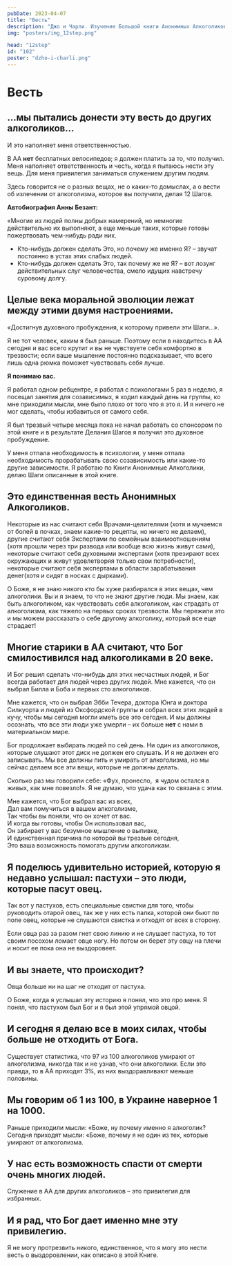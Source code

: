```yaml
---
pubDate: 2023-04-07
title: "Весть"
description: "Джо и Чарли. Изучение Большой книги Анонимных Алкоголиков.  (101)"
img: "posters/img_12step.png"

head: "12step"
id: "102"
poster: "dzho-i-charli.png"
---
```


# Весть

## …мы пытались донести эту весть до других алкоголиков…

И это наполняет меня ответственностью.

В АА **нет** бесплатных велосипедов; я должен платить за то, что получил.
Меня наполняет ответственность и честь, когда я пытаюсь нести эту вещь. Для меня привилегия заниматься служением другим людям.

Здесь говорится не о разных вещах, не о каких-то домыслах, а о вести об излечении от алкоголизма, которое вы получили, делая 12 Шагов.

**Автобиография Анны Безант:**

«Многие из людей полны добрых намерений, но немногие действительно их выполняют, а еще меньше таких, которые готовы пожертвовать чем-нибудь ради них.

- Кто-нибудь должен сделать Это, но почему же именно Я? – звучат постоянно в устах этих слабых людей.
- Кто-нибудь должен сделать Это, так почему же не Я? – вот лозунг действительных слуг человечества, смело идущих навстречу суровому долгу.

## Целые века моральной эволюции лежат между этими двумя настроениями.

«Достигнув духовного пробуждения, к которому привели эти Шаги…».

Я не тот человек, каким я был раньше. Поэтому если в находитесь в АА сегодня и вас всего крутит и вы не чувствуете себя комфортно в трезвости; если ваше мышление постоянно подсказывает, что всего лишь одна рюмка поможет чувствовать себя лучше.

**Я понимаю вас.**

Я работал одном ребцентре, я работал с психологами 5 раз в неделю, я посещал занятия для созависимых, я ходил каждый день на группы, ко мне приходили мысли, мне было плохо от того что я это я. И я ничего не мог сделать, чтобы избавиться от самого себя.

Я был трезвый четыре месяца пока не начал работать со спонсором по этой книге и в результате Делания Шагов я получил это духовное пробуждение.

У меня отпала необходимость в психологии, у меня отпала необходимость прорабатывать свою созависимость или какие-то другие зависимости. Я работаю по Книги Анонимные Алкоголики, делаю Шаги описанные в этой книге.

## Это единственная весть Анонимных Алкоголиков.

Некоторые из нас считают себя Врачами-целителями (хотя и мучаемся от болей в почках, знаем какие-то рецепты, но ничего не делаем), другие считают себя Экспертами по семейным взаимоотношениям (хотя прошли через три развода или вообще всю жизнь живут сами), некоторые считают себя духовными экспертами (хотя презирают всех окружающих и живут удовлетворяя только свои потребности), некоторые считают себя экспертами в области зарабатывания денег(хотя и сидят в носках с дырками).

О Боже, я не знаю никого кто бы хуже разбирался в этих вещах, чем алкоголики. Вы и я знаем, то что не знают другие люди. Мы знаем, как быть алкоголиком, как чувствовать себя алкоголиком, как страдать от алкоголизма, как тяжело на первых сроках трезвости. Мы пережили это и мы можем рассказать о себе другому алкоголику, который все еще страдает!

## Многие старики в АА считают, что Бог смилостивился над алкоголиками в 20 веке.

И Бог решил сделать что-нибудь для этих несчастных людей, и Бог всегда работает для людей через других людей. Мне кажется, что он выбрал Билла и Боба и первых сто алкоголиков.

Мне кажется, что он выбрал Эбби Течера, доктора Юнга и доктора Силкуорта и людей из Оксфордской группы и собрал всех этих людей в кучу, чтобы мы сегодня могли иметь все это сегодня. И мы должны осознать, что все эти люди уже умерли – их больше **нет** с нами в материальном мире.

Бог продолжает выбирать людей по сей день. Ни один из алкоголиков, которые слушают этот диск не должен его слушать. И я не должен его записывать. Мы все должны пить и умирать от алкоголизма, но мы сейчас делаем все эти вещи, которые не должны делать.

Сколько раз мы говорили себе: «Фух, пронесло,  я чудом остался в живых, как мне повезло!». Я не думаю, что удача как то связана с этим.

Мне кажется, что Бог выбрал вас из всех, <br>
Дал вам помучиться в вашем алкоголизме, <br>
Так чтобы вы поняли, что он хочет от вас. <br>
И когда вы готовы, чтобы Он использовал вас, <br>
Он забирает у вас безумное мышление о выпивке, <br>
И единственная причина по которой вы трезвые сегодня, <br>
Это ваша возможность помогать другим алкоголикам.

## Я поделюсь удивительно историей, которую я недавно услышал: пастухи – это люди, которые пасут овец.

Так вот у пастухов, есть специальные свистки для того, чтобы руководить отарой овец, так же у них есть палка, которой они бьют по попе овец, которые не слушаются свистка и отходят от всех в сторону.

Если овца раз за разом гнет свою линию и не слушает пастуха, то тот своим посохом ломает овце ногу. Но потом он берет эту овцу на плечи и носит ее пока она не выздоровеет.

## И вы знаете, что происходит?

Овца больше ни на шаг не отходит от пастуха.

О Боже, когда я услышал эту историю я понял, что это про меня. Я понял, что пастухом был Бог и я был этой упрямой овцой.

## И сегодня я делаю все в моих силах, чтобы больше не отходить от Бога.

Существует статистика, что 97 из 100 алкоголиков умирают от алкоголизма, никогда так и не узнав, что они алкоголики. Если это правда, то в АА приходят 3%, из них выздоравливают меньше половины.

## Мы говорим об 1 из 100, в Украине наверное 1 на 1000.

Раньше приходили мысли: «Боже, ну почему именно я алкоголик? Сегодня приходят мысли: «Боже, почему я не один из тех, которые умирают от алкоголизма.

## У нас есть возможность спасти от смерти очень многих людей.

Служение в АА для других алкоголиков – это привилегия для избранных.

## И я рад, что Бог дает именно мне эту привилегию.

Я не могу протрезвить никого, единственное, что я могу это нести весть о выздоровлении, как описано в этой Книге.
